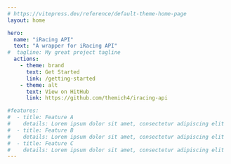 ```yaml
---
# https://vitepress.dev/reference/default-theme-home-page
layout: home

hero:
  name: "iRacing API"
  text: "A wrapper for iRacing API"
#  tagline: My great project tagline
  actions:
    - theme: brand
      text: Get Started
      link: /getting-started
    - theme: alt
      text: View on HitHub
      link: https://github.com/themich4/iracing-api

#features:
#  - title: Feature A
#    details: Lorem ipsum dolor sit amet, consectetur adipiscing elit
#  - title: Feature B
#    details: Lorem ipsum dolor sit amet, consectetur adipiscing elit
#  - title: Feature C
#    details: Lorem ipsum dolor sit amet, consectetur adipiscing elit
---
```


